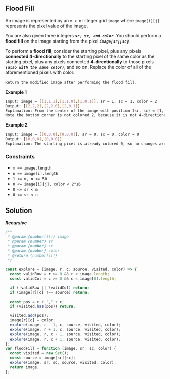 ## Flood Fill

An image is represented by an `m x n` integer grid `image` where `image[i][j]` represents the pixel value of the image.

You are also given three integers **_`sr, sc, and color`_**. You should perform a **flood fill** on the image starting from the pixel **_`image[sr][sc]`_**.

To perform a **flood fill**, consider the starting pixel, plus any pixels **connected 4-directionally** to the starting pixel of the same color as the starting pixel, plus any pixels connected **4-directionally** to those pixels **_`(also with the same color)`_**, and so on. Replace the color of all of the aforementioned pixels with color.

`Return the modified image after performing the flood fill`.

**Example 1**

```bash
Input: image = [[1,1,1],[1,1,0],[1,0,1]], sr = 1, sc = 1, color = 2
Output: [[2,2,2],[2,2,0],[2,0,1]]
Explanation: From the center of the image with position (sr, sc) = (1, 1) (i.e., the red pixel), all pixels connected by a path of the same color as the starting pixel (i.e., the blue pixels) are colored with the new color.
Note the bottom corner is not colored 2, because it is not 4-directionally connected to the starting pixel.
```

**Example 2**

```bash
Input: image = [[0,0,0],[0,0,0]], sr = 0, sc = 0, color = 0
Output: [[0,0,0],[0,0,0]]
Explanation: The starting pixel is already colored 0, so no changes are made to the image.
```

### Constraints

- `m == image.length`
- `n == image[i].length`
- `1 <= m, n <= 50`
- `0 <= image[i][j], color < 2^16`
- `0 <= sr < m`
- `0 <= sc < n`

## Solution

**_Recursive_**

```javascript
/**
 * @param {number[][]} image
 * @param {number} sr
 * @param {number} sc
 * @param {number} color
 * @return {number[][]}
 */

const explore = (image, r, c, source, visited, color) => {
  const validRow = r >= 0 && r < image.length;
  const validCol = c >= 0 && c < image[0].length;

  if (!validRow || !validCol) return;
  if (image[r][c] !== source) return;

  const pos = r + "," + c;
  if (visited.has(pos)) return;

  visited.add(pos);
  image[r][c] = color;
  explore(image, r - 1, c, source, visited, color);
  explore(image, r + 1, c, source, visited, color);
  explore(image, r, c - 1, source, visited, color);
  explore(image, r, c + 1, source, visited, color);
};
var floodFill = function (image, sr, sc, color) {
  const visited = new Set();
  const source = image[sr][sc];
  explore(image, sr, sc, source, visited, color);
  return image;
};
```
